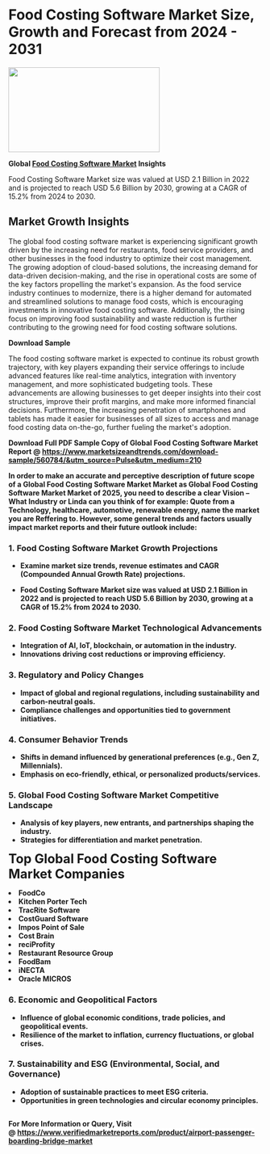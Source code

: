 <H1>Food Costing Software Market Size, Growth and Forecast from 2024 - 2031</H1><img class="aligncenter size-medium wp-image-584254" src="https://thirdeyenews.in/wp-content/uploads/2024/09/Global-Market-Research-300x168.jpeg" alt="" width="300" height="168" /><p><strong>Global&nbsp;<a href="https://www.marketsizeandtrends.com/download-sample/560784/&amp;utm_source=Pulse&amp;utm_medium=210">Food Costing Software Market</a> Insights</strong></p><p>Food Costing Software Market size was valued at USD 2.1 Billion in 2022 and is projected to reach USD 5.6 Billion by 2030, growing at a CAGR of 15.2% from 2024 to 2030.</p><p><h2>Market Growth Insights</h2> <p>The global food costing software market is experiencing significant growth driven by the increasing need for restaurants, food service providers, and other businesses in the food industry to optimize their cost management. The growing adoption of cloud-based solutions, the increasing demand for data-driven decision-making, and the rise in operational costs are some of the key factors propelling the market's expansion. As the food service industry continues to modernize, there is a higher demand for automated and streamlined solutions to manage food costs, which is encouraging investments in innovative food costing software. Additionally, the rising focus on improving food sustainability and waste reduction is further contributing to the growing need for food costing software solutions.</p> <p><strong>Download Sample</strong></p> <p>The food costing software market is expected to continue its robust growth trajectory, with key players expanding their service offerings to include advanced features like real-time analytics, integration with inventory management, and more sophisticated budgeting tools. These advancements are allowing businesses to get deeper insights into their cost structures, improve their profit margins, and make more informed financial decisions. Furthermore, the increasing penetration of smartphones and tablets has made it easier for businesses of all sizes to access and manage food costing data on-the-go, further fueling the market's adoption.</p> <p><strong></p><p><span class=""><strong>Download Full PDF Sample Copy of Global Food Costing Software Market Report</strong> @ <a href="https://www.marketsizeandtrends.com/download-sample/560784/&amp;utm_source=Pulse&amp;utm_medium=210" target="_blank">https://www.marketsizeandtrends.com/download-sample/560784/&amp;utm_source=Pulse&amp;utm_medium=210</a></span></p><p>In order to make an accurate and perceptive description of future scope of a Global&nbsp;Food Costing Software Market Market as Global&nbsp;Food Costing Software Market Market of 2025, you need to describe a clear Vision &ndash; What Industry or Linda can you think of for example: Quote from a Technology, healthcare, automotive, renewable energy, name the market you are Reffering to. However, some general trends and factors usually impact market reports and their future outlook include:</p><h3>1.&nbsp;<strong>Food Costing Software Market Growth Projections</strong></h3><ul><li>Examine market size trends, revenue estimates and CAGR (Compounded Annual Growth Rate) projections.</li><li><p>Food Costing Software Market size was valued at USD 2.1 Billion in 2022 and is projected to reach USD 5.6 Billion by 2030, growing at a CAGR of 15.2% from 2024 to 2030.</p></li></ul><h3>2.&nbsp;<strong>Food Costing Software Market Technological Advancements</strong></h3><ul><li>Integration of AI, IoT, blockchain, or automation in the industry.</li><li>Innovations driving cost reductions or improving efficiency.</li></ul><h3>3.&nbsp;<strong>Regulatory and Policy Changes</strong></h3><ul><li>Impact of global and regional regulations, including sustainability and carbon-neutral goals.</li><li>Compliance challenges and opportunities tied to government initiatives.</li></ul><h3>4.&nbsp;<strong>Consumer Behavior Trends</strong></h3><ul><li>Shifts in demand influenced by generational preferences (e.g., Gen Z, Millennials).</li><li>Emphasis on eco-friendly, ethical, or personalized products/services.</li></ul><h3>5.&nbsp;<strong>Global Food Costing Software Market Competitive Landscape</strong></h3><ul><li>Analysis of key players, new entrants, and partnerships shaping the industry.</li><li>Strategies for differentiation and market penetration.</li></ul><p data-pm-slice="1 1 []"><span style="color: inherit; font-family: inherit; font-size: 25px;">Top Global Food Costing Software Market Companies</span></p><div class="" data-test-id=""><p><li>FoodCo</li><li> Kitchen Porter Tech</li><li> TracRite Software</li><li> CostGuard Software</li><li> Impos Point of Sale</li><li> Cost Brain</li><li> reciProfity</li><li> Restaurant Resource Group</li><li> FoodBam</li><li> iNECTA</li><li> Oracle MICROS</li></p></div><h3>6.&nbsp;<strong>Economic and Geopolitical Factors</strong></h3><ul><li>Influence of global economic conditions, trade policies, and geopolitical events.</li><li>Resilience of the market to inflation, currency fluctuations, or global crises.</li></ul><h3>7.&nbsp;<strong>Sustainability and ESG (Environmental, Social, and Governance)</strong></h3><ul><li>Adoption of sustainable practices to meet ESG criteria.</li><li>Opportunities in green technologies and circular economy principles.</li></ul><h2><strong style="font-size: 14px;">For More Information or Query, Visit @&nbsp;</strong><a style="background-color: #ffffff; font-size: 14px;" href="https://www.marketsizeandtrends.com/report/food-costing-software-market/" target="_blank">https://www.verifiedmarketreports.com/product/airport-passenger-boarding-bridge-market</a></h2>
